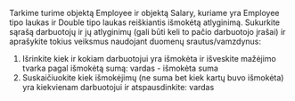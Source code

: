 Tarkime turime objektą Employee ir objektą Salary,
kuriame yra Employee tipo laukas ir Double tipo laukas reiškiantis išmokėtą atlyginimą.
Sukurkite sąrašą darbuotojų ir jų atlyginimų (gali būti keli to pačio darbuotojo įrašai) ir
aprašykite tokius veiksmus naudojant duomenų srautus/vamzdynus:
1) Išrinkite kiek ir kokiam darbuotojui yra išmokėta ir išveskite mažėjimo tvarka pagal išmokėtą sumą: vardas - išmokėta suma
2) Suskaičiuokite kiek išmokėjimų (ne suma bet kiek kartų buvo išmokėta) yra kiekvienam darbuotojui ir atspausdinkite: vardas